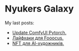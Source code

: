 # Nyukers Galaxy
My last posts:
<!-- blogger articles start -->
- <a href="http://nyukers.blogspot.com/2024/12/update-comfyui-pytorch.html" target="_blank">Update ComfyUI Pytorch.</a>
- <a href="http://nyukers.blogspot.com/2024/12/fooocus.html" target="_blank">Лайфхаки для Fooocus.</a>
- <a href="http://nyukers.blogspot.com/2024/12/nft.html" target="_blank">NFT для АІ-художників.</a>

<!-- blogger articles end -->

